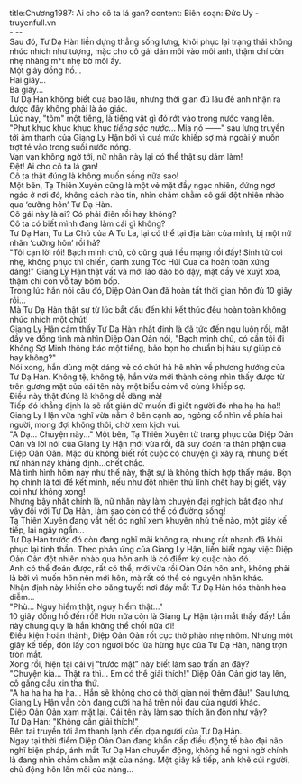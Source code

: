 title:Chương1987: Ai cho cô ta lá gan?
content:
Biên soạn: Đức Uy - truyenfull.vn<br>- --<br>Sau đó, Tư Dạ Hàn liền dựng thẳng sống lưng, khôi phục lại trạng thái không nhúc nhích như tượng, mặc cho cô gái dán môi vào môi anh, thậm chí còn nhẹ nhàng m*t nhẹ bờ môi ấy.<br>Một giây đồng hồ...<br>Hai giây...<br>Ba giây...<br>Tư Dạ Hàn không biết qua bao lâu, nhưng thời gian đủ lâu để anh nhận ra được đây không phải là ảo giác.<br>Lúc này, "tõm" một tiếng, là tiếng vật gì đó rớt vào trong nước vang lên.<br>"Phụt khục khục khục khục *tiếng sặc nước*... Mịa nó ——" sau lưng truyền tới âm thanh của Giang Ly Hận bởi vì quá mức khiếp sợ mà ngoài ý muốn trợt té vào trong suối nước nóng.<br>Vạn vạn không ngờ tới, nữ nhân này lại có thể thật sự dám làm!<br>Đệt! Ai cho cô ta lá gan!<br>Cô ta thật đúng là không muốn sống nữa sao!<br>Một bên, Tạ Thiên Xuyên cũng là một vẻ mặt đầy ngạc nhiên, đứng ngơ ngác ở nơi đó, không cách nào tin, nhìn chằm chằm cô gái đột nhiên nhào qua ‘cưỡng hôn’ Tư Dạ Hàn.<br>Cô gái này là ai? Có phải điên rồi hay không?<br>Cô ta có biết mình đang làm cái gì không?<br>Tư Dạ Hàn, Tu La Chủ của A Tu La, lại có thể tại địa bàn của mình, bị một nữ nhân ‘cưỡng hôn’ rồi hả?<br>"Tôi cạn lời rồi! Bạch minh chủ, cô cũng quá liều mạng rồi đấy! Sinh tử coi nhẹ, không phục thì chiến, danh xưng Tóc Húi Cua ca hoàn toàn xứng đáng!" Giang Ly Hận thật vất vả mới lảo đảo bò dậy, mặt đầy vẻ xuýt xoa, thậm chí còn vỗ tay bôm bốp.<br>Trong lúc hắn nói câu đó, Diệp Oản Oản đã hoàn tất thời gian hôn đủ 10 giây rồi...<br>Mà Tư Dạ Hàn thật sự từ lúc bắt đầu đến khi kết thúc đều hoàn toàn không nhúc nhích một chút!<br>Giang Ly Hận cảm thấy Tư Dạ Hàn nhất định là đã tức đến ngu luôn rồi, mặt đầy vẻ đồng tình mà nhìn Diệp Oản Oản nói, "Bạch minh chủ, có cần tôi đi Không Sợ Minh thông báo một tiếng, bảo bọn họ chuẩn bị hậu sự giúp cô hay không?"<br>Nói xong, hắn dùng một dáng vẻ có chút hả hê nhìn về phương hướng của Tư Dạ Hàn. Không tệ, không tệ, hắn vừa mới thành công nhìn thấy được từ trên gương mặt của cái tên này một biểu cảm vô cùng khiếp sợ.<br>Điều này thật đúng là không dễ dàng mà!<br>Tiếp đó khẳng định là sẽ rất giận dữ muốn đi giết người đó nha ha ha ha!!<br>Giang Ly Hận vừa nghĩ vừa nằm ở bên cạnh ao, ngỏng cổ nhìn về phía hai người, mong đợi không thôi, chờ xem kịch vui.<br>"A Dạ... Chuyện này..." Một bên, Tạ Thiên Xuyên từ trang phục của Diệp Oản Oản và lời nói của Giang Ly Hận mới vừa rồi, đã suy đoán ra thân phận của Diệp Oản Oản. Mặc dù không biết rốt cuộc có chuyện gì xảy ra, nhưng biết nữ nhân này khẳng định...chết chắc.<br>Mà tình hình hôm nay như thế này, thật sự là không thích hợp thấy máu. Bọn họ chính là tới để kết minh, nếu như đột nhiên thủ lĩnh chết hay bị giết, vậy coi như không xong!<br>Nhưng bậy nhất chính là, nữ nhân này làm chuyện đại nghịch bất đạo như vậy đối với Tư Dạ Hàn, làm sao còn có thể có đường sống!<br>Tạ Thiên Xuyên đang vắt hết óc nghĩ xem khuyên nhủ thế nào, một giây kế tiếp, lại ngây ngẩn...<br>Tư Dạ Hàn trước đó còn đang nghĩ mãi không ra, nhưng rất nhanh đã khôi phục lại tinh thần. Theo phản ứng của Giang Ly Hận, liền biết ngay việc Diệp Oản Oản đột nhiên nhào qua hôn anh là có điểm kỳ quặc nào đó.<br>Anh có thể đoán được, rất có thể, mới vừa rồi Oản Oản hôn anh, không phải là bởi vì muốn hôn nên mới hôn, mà rất có thể có nguyên nhân khác.<br>Nhận định này khiến cho băng tuyết nơi đáy mắt Tư Dạ Hàn hóa thành hỏa diễm...<br>"Phù... Nguy hiểm thật, nguy hiểm thật..."<br>10 giây đồng hồ đến rồi! Hơn nữa còn là Giang Ly Hận tận mắt thấy đấy! Lần này chung quy là hắn không thể chối nữa đi!<br>Điều kiện hoàn thành, Diệp Oản Oản rốt cục thở phào nhẹ nhõm. Nhưng một giây kế tiếp, đón lấy con ngươi bốc lửa hừng hực của Tự Dạ Hàn, nàng trợn tròn mắt.<br>Xong rồi, hiện tại cái vị “trước mặt” này biết làm sao trấn an đây?<br>"Chuyện kia... Thật ra thì... Em có thể giải thích!" Diệp Oản Oản giơ tay lên, cố gắng cầu xin tha thứ.<br>"A ha ha ha ha ha... Hắn sẽ không cho cô thời gian nói thêm đâu!" Sau lưng, Giang Ly Hận vẫn còn đang cười ha hả trên nỗi đau của người khác.<br>Diệp Oản Oản xạm mặt lại. Cái tên này làm sao thích ăn đòn như vậy?<br>Tư Dạ Hàn: "Không cần giải thích!"<br>Bên tai truyền tới âm thanh lạnh đến dọa người của Tư Dạ Hàn.<br>Ngay tại thời điểm Diệp Oản Oản đang khẩn cấp điều động tế bào đại não nghĩ biện pháp, ánh mắt Tư Dạ Hàn chuyển động, không hề nghi ngờ chính là đang nhìn chằm chằm mặt của nàng. Một giây kế tiếp, anh khẽ cúi người, chủ động hôn lên môi của nàng...